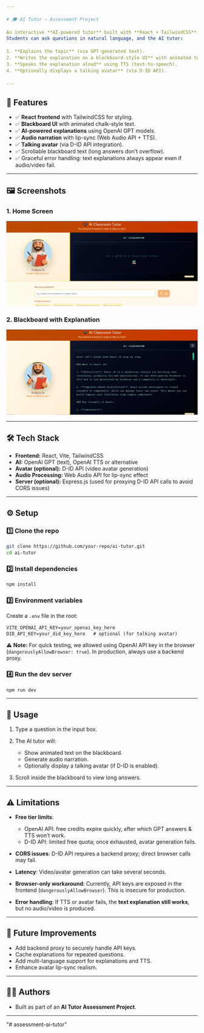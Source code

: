 ```yaml
---

# 🎓 AI Tutor – Assessment Project

An interactive **AI-powered tutor** built with **React + TailwindCSS**.
Students can ask questions in natural language, and the AI tutor:

1. **Explains the topic** (via GPT-generated text).
2. **Writes the explanation on a blackboard-style UI** with animated text.
3. **Speaks the explanation aloud** using TTS (text-to-speech).
4. **Optionally displays a talking avatar** (via D-ID API).

---
```


## 🚀 Features

* ✅ **React frontend** with TailwindCSS for styling.
* ✅ **Blackboard UI** with animated chalk-style text.
* ✅ **AI-powered explanations** using OpenAI GPT models.
* ✅ **Audio narration** with lip-sync (Web Audio API + TTS).
* ✅ **Talking avatar** (via D-ID API integration).
* ✅ Scrollable blackboard text (long answers don’t overflow).
* ✅ Graceful error handling: text explanations always appear even if audio/video fail.

---

## 🖼️ Screenshots

### 1. Home Screen

![Home Screen](screenshots/home.png)

### 2. Blackboard with Explanation

![Blackboard Explanation](screenshots/blackboard.png)

---

## 🛠️ Tech Stack

* **Frontend:** React, Vite, TailwindCSS
* **AI:** OpenAI GPT (text), OpenAI TTS or alternative
* **Avatar (optional):** D-ID API (video avatar generation)
* **Audio Processing:** Web Audio API for lip-sync effect
* **Server (optional):** Express.js (used for proxying D-ID API calls to avoid CORS issues)

---

## ⚙️ Setup

### 1️⃣ Clone the repo

```bash
git clone https://github.com/your-repo/ai-tutor.git
cd ai-tutor
```

### 2️⃣ Install dependencies

```bash
npm install
```

### 3️⃣ Environment variables

Create a `.env` file in the root:

```env
VITE_OPENAI_API_KEY=your_openai_key_here
DID_API_KEY=your_did_key_here   # optional (for talking avatar)
```

⚠️ **Note:** For quick testing, we allowed using OpenAI API key in the browser (`dangerouslyAllowBrowser: true`). In production, always use a backend proxy.

### 4️⃣ Run the dev server

```bash
npm run dev
```

---

## 📖 Usage

1. Type a question in the input box.
2. The AI tutor will:

   * Show animated text on the blackboard.
   * Generate audio narration.
   * Optionally display a talking avatar (if D-ID is enabled).
3. Scroll inside the blackboard to view long answers.

---

## ⚠️ Limitations

* **Free tier limits**:

  * OpenAI API: free credits expire quickly, after which GPT answers & TTS won’t work.
  * D-ID API: limited free quota; once exhausted, avatar generation fails.
* **CORS issues**: D-ID API requires a backend proxy; direct browser calls may fail.
* **Latency**: Video/avatar generation can take several seconds.
* **Browser-only workaround**: Currently, API keys are exposed in the frontend (`dangerouslyAllowBrowser`). This is insecure for production.
* **Error handling**: If TTS or avatar fails, the **text explanation still works**, but no audio/video is produced.

---

## 📌 Future Improvements

* Add backend proxy to securely handle API keys.
* Cache explanations for repeated questions.
* Add multi-language support for explanations and TTS.
* Enhance avatar lip-sync realism.

---

## 👨‍💻 Authors

* Built as part of an **AI Tutor Assessment Project**.

---
"# assessment-ai-tutor" 
